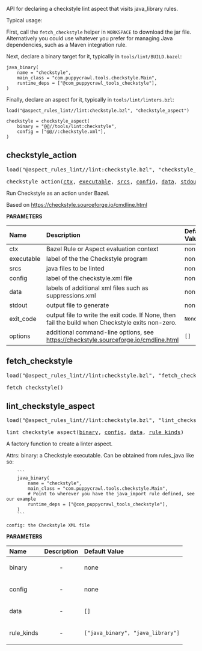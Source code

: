 <!-- Generated with Stardoc: http://skydoc.bazel.build -->

API for declaring a checkstyle lint aspect that visits java_library rules.

Typical usage:

First, call the `fetch_checkstyle` helper in `WORKSPACE` to download the jar file.
Alternatively you could use whatever you prefer for managing Java dependencies, such as a Maven integration rule.

Next, declare a binary target for it, typically in `tools/lint/BUILD.bazel`:

```starlark
java_binary(
    name = "checkstyle",
    main_class = "com.puppycrawl.tools.checkstyle.Main",
    runtime_deps = ["@com_puppycrawl_tools_checkstyle"],
)
```

Finally, declare an aspect for it, typically in `tools/lint/linters.bzl`:

```starlark
load("@aspect_rules_lint//lint:checkstyle.bzl", "checkstyle_aspect")

checkstyle = checkstyle_aspect(
    binary = "@@//tools/lint:checkstyle",
    config = ["@@//:checkstyle.xml"],
)
```

<a id="checkstyle_action"></a>

## checkstyle_action

<pre>
load("@aspect_rules_lint//lint:checkstyle.bzl", "checkstyle_action")

checkstyle_action(<a href="#checkstyle_action-ctx">ctx</a>, <a href="#checkstyle_action-executable">executable</a>, <a href="#checkstyle_action-srcs">srcs</a>, <a href="#checkstyle_action-config">config</a>, <a href="#checkstyle_action-data">data</a>, <a href="#checkstyle_action-stdout">stdout</a>, <a href="#checkstyle_action-exit_code">exit_code</a>, <a href="#checkstyle_action-options">options</a>)
</pre>

Run Checkstyle as an action under Bazel.

Based on https://checkstyle.sourceforge.io/cmdline.html


**PARAMETERS**


| Name  | Description | Default Value |
| :------------- | :------------- | :------------- |
| <a id="checkstyle_action-ctx"></a>ctx |  Bazel Rule or Aspect evaluation context   |  none |
| <a id="checkstyle_action-executable"></a>executable |  label of the the Checkstyle program   |  none |
| <a id="checkstyle_action-srcs"></a>srcs |  java files to be linted   |  none |
| <a id="checkstyle_action-config"></a>config |  label of the checkstyle.xml file   |  none |
| <a id="checkstyle_action-data"></a>data |  labels of additional xml files such as suppressions.xml   |  none |
| <a id="checkstyle_action-stdout"></a>stdout |  output file to generate   |  none |
| <a id="checkstyle_action-exit_code"></a>exit_code |  output file to write the exit code. If None, then fail the build when Checkstyle exits non-zero.   |  `None` |
| <a id="checkstyle_action-options"></a>options |  additional command-line options, see https://checkstyle.sourceforge.io/cmdline.html   |  `[]` |


<a id="fetch_checkstyle"></a>

## fetch_checkstyle

<pre>
load("@aspect_rules_lint//lint:checkstyle.bzl", "fetch_checkstyle")

fetch_checkstyle()
</pre>





<a id="lint_checkstyle_aspect"></a>

## lint_checkstyle_aspect

<pre>
load("@aspect_rules_lint//lint:checkstyle.bzl", "lint_checkstyle_aspect")

lint_checkstyle_aspect(<a href="#lint_checkstyle_aspect-binary">binary</a>, <a href="#lint_checkstyle_aspect-config">config</a>, <a href="#lint_checkstyle_aspect-data">data</a>, <a href="#lint_checkstyle_aspect-rule_kinds">rule_kinds</a>)
</pre>

A factory function to create a linter aspect.

Attrs:
    binary: a Checkstyle executable. Can be obtained from rules_java like so:

        ```
        java_binary(
            name = "checkstyle",
            main_class = "com.puppycrawl.tools.checkstyle.Main",
            # Point to wherever you have the java_import rule defined, see our example
            runtime_deps = ["@com_puppycrawl_tools_checkstyle"],
        )
        ```

    config: the Checkstyle XML file

**PARAMETERS**


| Name  | Description | Default Value |
| :------------- | :------------- | :------------- |
| <a id="lint_checkstyle_aspect-binary"></a>binary |  <p align="center"> - </p>   |  none |
| <a id="lint_checkstyle_aspect-config"></a>config |  <p align="center"> - </p>   |  none |
| <a id="lint_checkstyle_aspect-data"></a>data |  <p align="center"> - </p>   |  `[]` |
| <a id="lint_checkstyle_aspect-rule_kinds"></a>rule_kinds |  <p align="center"> - </p>   |  `["java_binary", "java_library"]` |


